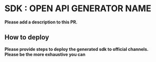 # SDK : OPEN API GENERATOR NAME

__Please add a description to this PR.__

## How to deploy

__Please provide steps to deploy the generated sdk to official channels.__
__Please be the more exhaustive you can__
